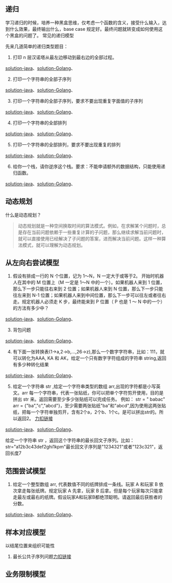 ## 递归

学习递归的时候，培养一种黑盒思维，仅考虑一个函数的含义，接受什么输入，达到什么效果，最终输出什么，base case 规定好。最终问题就转变成如何使用这个黑盒的问题了。 常见的递归模型

先来几道简单的递归类型题目：

1. 打印 n 层汉诺塔从最左边移动到最右边的全部过程。

[solution-java](attempt-model/src/main/java/com/pineapple/Hanoi.java)、[solution-Golang]()、

2. 打印一个字符串的全部子序列

[solution-java](attempt-model/src/main/java/com/pineapple/SubsequencesSolution.java)、[solution-Golang]()、

3. 打印一个字符串的全部子序列，要求不要出现重复字面值的子序列

[solution-java](attempt-model/src/main/java/com/pineapple/SubsequencesSolution.java)、[solution-Golang]()、

4. 打印一个字符串的全部排列

[solution-java](attempt-model/src/main/java/com/pineapple/PermutationsSolutions.java)、[solution-Golang]()、

5. 打印一个字符串的全部排列，要求不要出现重复的排列

[solution-java](attempt-model/src/main/java/com/pineapple/PermutationsSolutions.java)、[solution-Golang]()、

6. 给你一个栈，请你逆序这个栈。要求：不能申请额外的数据结构，只能使用递归函数。

[solution-java](attempt-model/src/main/java/com/pineapple/ReverseStackSolution.java)、[solution-Golang]()、

## 动态规划

什么是动态规划？
> 动态规划就是一种空间换取时间的算法模式。例如，在求解某个问题时，总是存在当前问题依赖于一些重复计算的子问题，那么继续求解当前问题时，就可以直接使用已经解决了子问题的答案，进而解决当前问题。这样一种算法模式，就可以理解为动态规划。

## 从左向右尝试模型

1. 假设有排成一行的 N 个位置，记为 1～N，N 一定大于或等于2。 开始时机器人在其中的 M 位置上（M 一定是 1～N 中的一个）。如果机器人来到 1 位置，那么下一步只能往右来到 2 位置；如果机器人来到 N
   位置，那么下一步只能往左来到 N-1 位置；如果机器人来到中间位置，那么下一步可以往左或者往右走。规定机器人必须走 K 步，最终能来到 P 位置（ P 也是 1 ～ N 中的一个）的方法有多少中？

[solution-java](attempt-model/src/main/java/com/pineapple/RobotWalkSolution.java)、[solution-Golang]()、

3. 背包问题

[solution-java]()、[solution-Golang]()、

4. 有下面一张转换表(1->a,2->b,...,26->z),那么一个数字字符串，比如：111，就可以转化为AAA, KA 和 AK，给定一个只有数字字符组成的字符串 string,返回有多少种转化结果

[solution-java]()、[solution-Golang]()、

5. 给定一个字符串 str ,给定一个字符串类型的数组 arr,出现的字符都是小写英文。arr 每一个字符串，代表一张贴纸，你可以把单个字符剪开使用，目的是拼出 str 来。返回需要至少多少张贴纸可以完成任务。 例如： str = "
   babac" arr = {"ba","c","abcd"}，至少需要两张贴纸"ba"和"abcd",因为使用这两张贴纸，把每一个字符单独剪开，含有2个a，2个b、1个c。是可以拼出str的。所以返回2。
   [力扣链接](https://leetcode.cn/problems/stickers-to-spell-word/)

[solution-java]()、[solution-Golang]()、

给定一个字符串 str ，返回这个字符串的最长回文子序列。比如：str="a12b3c43def2ghi1kpm"最长回文子序列是"1234321"或者"123c321"，返回长度7

## 范围尝试模型

1. 给定一个整型数组 arr, 代表数值不同的纸牌排成一条线。玩家 A 和玩家 B 依次拿走每张纸牌。规定玩家 A 先拿，玩家 B 后拿。但是每个玩家每次只能拿走最左或最右的纸牌。假设玩家A和玩家B都绝顶聪明。请返回最后获胜者的分数。

[solution-java](attempt-model/src/main/java/com/pineapple/PlayPoker.java)、[solution-Golang]()、

## 样本对应模型

以结尾位置来组织可能性

1. 最长公共子序列问题[力扣链接](https://leetcode.cn/problems/longest-common-subsequence/)

## 业务限制模型
